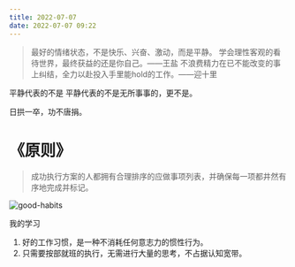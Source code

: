```yaml
---
title: 2022-07-07
date: 2022-07-07 09:22
---
```


> 最好的情绪状态，不是快乐、兴奋、激动，而是平静。
> 学会理性客观的看待世界，最终获益的还是你自己。——王盐 
> 不浪费精力在已不能改变的事上纠结，全力以赴投入手里能hold的工作。——迎十里


平静代表的不是
平静代表的不是无所事事的，更不是。

日拱一卒，功不唐捐。


# 《原则》

> 成功执行方案的人都拥有合理排序的应做事项列表，并确保每一项都井然有序地完成并标记。 

![good-habits](rde7kx053.hd-bkt.clouddn.com/jianxue/good-habits.jpg)

我的学习

1. 好的工作习惯，是一种不消耗任何意志力的惯性行为。 
2. 只需要按部就班的执行，无需进行大量的思考，不占据认知宽带。

